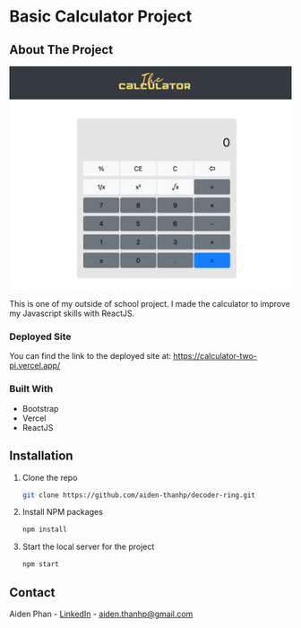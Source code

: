 # Basic Calculator Project

## About The Project

<img src="https://github.com/aiden-thanhp/calculator/blob/master/src/assets/screenshot.png" />

This is one of my outside of school project. I made the calculator to improve my Javascript skills with ReactJS.

### Deployed Site

You can find the link to the deployed site at: https://calculator-two-pi.vercel.app/

### Built With

* Bootstrap
* Vercel
* ReactJS

## Installation

1. Clone the repo
   ```sh
   git clone https://github.com/aiden-thanhp/decoder-ring.git
   ```
2. Install NPM packages
   ```sh
   npm install
   ```
3. Start the local server for the project
   ```sh
   npm start
   ```
## Contact

Aiden Phan - [LinkedIn](https://www.linkedin.com/in/aidenthanhp/) - aiden.thanhp@gmail.com
